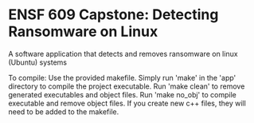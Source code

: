 # ENSF 609 Capstone: Detecting Ransomware on Linux
A software application that detects and removes ransomware on linux (Ubuntu) systems

To compile: Use the provided makefile. Simply run 'make' in the 'app' directory to compile the project executable. Run 'make clean' to remove generated executables and object files. Run 'make no_obj' to compile executable and remove object files. If you create new c++ files, they will need to be added to the makefile.

